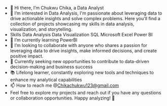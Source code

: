 - 👋 Hi there, I’m Chukwu Chika, a Data Analyst
- 👀 I’m interested in Data Analysis, I'm passionate about leveraging data to drive actionable insights and solve complex problems. Here you'll find a collection of projects showcasing my skills in data analysis, visualization, and storytelling.
- Skills
Data Analysis
Data Visualization
SQL
Microsoft Excel
Power BI
- 🌱 I’m currently learning PowerBI
- 💞️ I’m looking to collaborate with anyone who shares a passion for leveraging data to drive insights, make informed decisions, and create positive impact.
- 💼 Currently seeking new opportunities to contribute to data-driven decision-making and business success
- 📚 Lifelong learner, constantly exploring new tools and techniques to enhance my analytical capabilities
- 📫 How to reach me @Chikachukwu123@gmail.com
- Feel free to explore my projects and reach out if you have any questions or collaboration opportunities. Happy analyzing! 🚀



<!---
Chiikar/Chiikar is a ✨ special ✨ repository because its `README.md` (this file) appears on your GitHub profile.
You can click the Preview link to take a look at your changes.
--->
